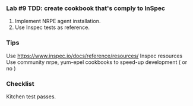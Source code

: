 ### Lab #9 TDD: create cookbook that's comply to InSpec
1. Implement NRPE agent installation.
2. Use Inspec tests as reference.

### Tips
Use https://www.inspec.io/docs/reference/resources/ Inspec resources
Use community nrpe, yum-epel cookbooks to speed-up development ( or no )

### Checklist
Kitchen test passes.
